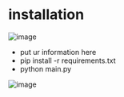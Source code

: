 # installation
![image](https://github.com/user-attachments/assets/6d9c8004-18ea-4c8f-9df6-1f7cf71720b1)
- put ur information here
- pip install -r requirements.txt
- python main.py


![image](https://github.com/user-attachments/assets/ab1fe0d4-6d68-4b31-8795-a805edd62d2b)
